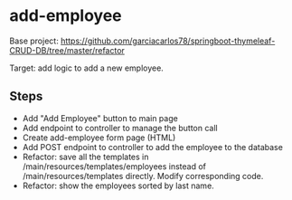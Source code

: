 # add-employee
Base project: https://github.com/garciacarlos78/springboot-thymeleaf-CRUD-DB/tree/master/refactor  

Target: add logic to add a new employee.

## Steps
- Add "Add Employee" button to main page
- Add endpoint to controller to manage the button call
- Create add-employee form page (HTML)
- Add POST endpoint to controller to add the employee to the database
- Refactor: save all the templates in /main/resources/templates/employees instead of /main/resources/templates directly. Modify corresponding code.
- Refactor: show the employees sorted by last name.